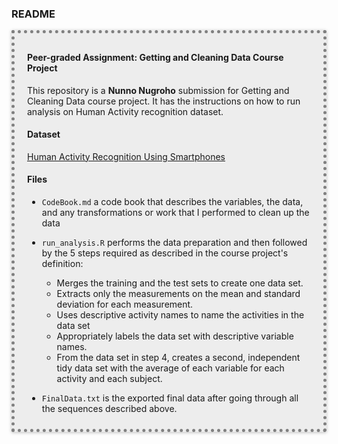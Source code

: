 ### README

<div style= "border: 5px dotted gray; padding: 10px 20px; background-color:#ededed; box-shadow: 0 1px 5px rgba(0, 0, 0, 0.25);">

#### Peer-graded Assignment: Getting and Cleaning Data Course Project

This repository is a **Nunno Nugroho** submission for Getting and Cleaning Data course project. It has the instructions on how to run analysis on Human Activity recognition dataset.

#### Dataset

[Human Activity Recognition Using Smartphones](http://archive.ics.uci.edu/ml/datasets/Human+Activity+Recognition+Using+Smartphones)

#### Files

* `CodeBook.md` a code book that describes the variables, the data, and any transformations or work that I performed to clean up the data

* `run_analysis.R` performs the data preparation and then followed by the 5 steps required as described in the course project's definition:
    + Merges the training and the test sets to create one data set.
    + Extracts only the measurements on the mean and standard deviation for each measurement.
    + Uses descriptive activity names to name the activities in the data set
    + Appropriately labels the data set with descriptive variable names.
    + From the data set in step 4, creates a second, independent tidy data set with the average of each variable for each activity and each subject.
    
* `FinalData.txt` is the exported final data after going through all the sequences described above.


</div>